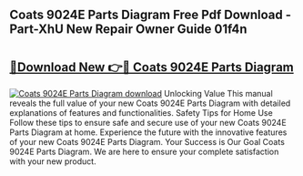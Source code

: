 ## Coats 9024E Parts Diagram Free Pdf Download - Part-XhU New Repair Owner Guide 01f4n

# <h2><a href="http://dfriie.blite.top/?on=Coats+9024E+Parts+Diagram">🔗Download New 👉🔴 Coats 9024E Parts Diagram</a></h2>

[![Coats 9024E Parts Diagram download](https://i.imgur.com/lujVjoI.png)](http://dfriie.blite.top/?on=Coats+9024E+Parts+Diagram)
Unlocking Value This manual reveals the full value of your new Coats 9024E Parts Diagram with detailed explanations of features and functionalities. Safety Tips for Home Use Follow these tips to ensure safe and secure use of your new Coats 9024E Parts Diagram at home. Experience the future with the innovative features of your new Coats 9024E Parts Diagram. Your Success is Our Goal Coats 9024E Parts Diagram. We are here to ensure your complete satisfaction with your new product.
